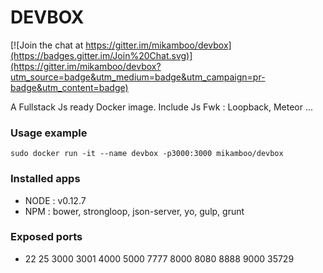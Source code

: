 # DEVBOX

[![Join the chat at https://gitter.im/mikamboo/devbox](https://badges.gitter.im/Join%20Chat.svg)](https://gitter.im/mikamboo/devbox?utm_source=badge&utm_medium=badge&utm_campaign=pr-badge&utm_content=badge)

A Fullstack Js ready Docker image. Include Js Fwk : Loopback, Meteor ...

### Usage example

    sudo docker run -it --name devbox -p3000:3000 mikamboo/devbox

### Installed apps

* NODE : v0.12.7
* NPM  : bower, strongloop, json-server, yo, gulp, grunt

### Exposed ports

* 22 25 3000 3001 4000 5000 7777 8000 8080 8888 9000 35729
